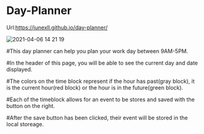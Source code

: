 # Day-Planner

Url:https://junexll.github.io/day-planner/

![2021-04-06 14 21 19](https://user-images.githubusercontent.com/71652307/113759751-720b0700-96e3-11eb-8a1e-3478ca77e4c6.gif)

#This day planner can help you plan your work day between 9AM-5PM.

#In the header of this page, you will be able to see the current day and date displayed.

#The colors on the time block represent if the hour has past(gray block), it is the current hour(red block) or the hour is in the future(green block).

#Each of the timeblock allows for an event to be stores and saved with the button on the right.

#After the save button has been clicked, their event will be stored in the local storeage.
